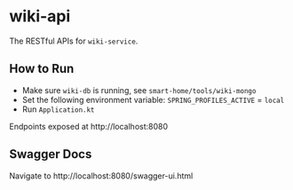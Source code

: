 # wiki-api
The RESTful APIs for `wiki-service`.

## How to Run
* Make sure `wiki-db` is running, see `smart-home/tools/wiki-mongo`
* Set the following environment variable: `SPRING_PROFILES_ACTIVE` = `local`
* Run `Application.kt`

Endpoints exposed at http://localhost:8080

## Swagger Docs
Navigate to http://localhost:8080/swagger-ui.html
